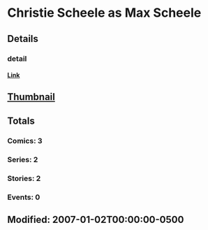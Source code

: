 # Christie Scheele as Max Scheele 
## Details
### detail
#### [Link](http://marvel.com/comics/creators/6863/christie_scheele_as_max_scheele?utm_campaign=apiRef&utm_source=225578a89fc76f3d20fbffda5d17a88d)
## [Thumbnail](http://i.annihil.us/u/prod/marvel/i/mg/b/40/image_not_available.jpg)
## Totals
### Comics: 3
### Series: 2
### Stories: 2
### Events: 0
## Modified: 2007-01-02T00:00:00-0500